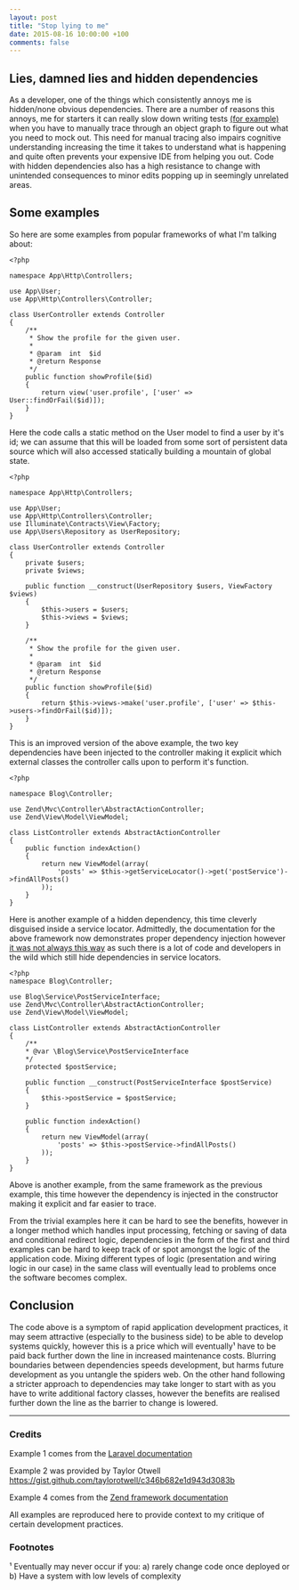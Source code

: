```yaml
---
layout: post
title: "Stop lying to me"
date: 2015-08-16 10:00:00 +100
comments: false
---
```


## Lies, damned lies and hidden dependencies

<!--excerpt-start-->

As a developer, one of the things which consistently annoys me is hidden/none obvious dependencies. There are a number
of reasons this annoys, me for starters it can really slow down writing tests [(for example)](http://misko.hevery.com/2008/08/17/singletons-are-pathological-liars/)
when you have to manually trace through an object graph to figure out what you need to mock out. This need for manual
tracing also impairs cognitive understanding increasing the time it takes to understand what is happening and quite often
prevents your expensive IDE from helping you out. Code with hidden dependencies also has a high resistance to change with
unintended consequences to minor edits popping up in seemingly unrelated areas.

<!--excerpt-end-->

## Some examples

So here are some examples from popular frameworks of what I'm talking about:

```
<?php

namespace App\Http\Controllers;

use App\User;
use App\Http\Controllers\Controller;

class UserController extends Controller
{
    /**
     * Show the profile for the given user.
     *
     * @param  int  $id
     * @return Response
     */
    public function showProfile($id)
    {
        return view('user.profile', ['user' => User::findOrFail($id)]);
    }
}

```

Here the code calls a static method on the User model to find a user by it's id; we can assume that this will be loaded
from some sort of persistent data source which will also accessed statically building a mountain of global state.

```
<?php

namespace App\Http\Controllers;

use App\User;
use App\Http\Controllers\Controller;
use Illuminate\Contracts\View\Factory;
use App\Users\Repository as UserRepository;

class UserController extends Controller
{
    private $users;
    private $views;

    public function __construct(UserRepository $users, ViewFactory $views)
    {
        $this->users = $users;
        $this->views = $views;
    }

    /**
     * Show the profile for the given user.
     *
     * @param  int  $id
     * @return Response
     */
    public function showProfile($id)
    {
        return $this->views->make('user.profile', ['user' => $this->users->findOrFail($id)]);
    }
}
```

This is an improved version of the above example, the two key dependencies have been injected to the controller making it
explicit which external classes the controller calls upon to perform it's function.

```
<?php

namespace Blog\Controller;

use Zend\Mvc\Controller\AbstractActionController;
use Zend\View\Model\ViewModel;

class ListController extends AbstractActionController
{
    public function indexAction()
    {
        return new ViewModel(array(
            'posts' => $this->getServiceLocator()->get('postService')->findAllPosts()
        ));
    }
}
```

Here is another example of a hidden dependency, this time cleverly disguised inside a service locator. Admittedly, the
documentation for the above framework now demonstrates proper dependency injection however [it was not always this way](http://framework.zend.com/manual/2.2/en/user-guide/database-and-models.html)
as such there is a lot of code and developers in the wild which still hide dependencies in service locators.

```
<?php
namespace Blog\Controller;

use Blog\Service\PostServiceInterface;
use Zend\Mvc\Controller\AbstractActionController;
use Zend\View\Model\ViewModel;

class ListController extends AbstractActionController
{
    /**
    * @var \Blog\Service\PostServiceInterface
    */
    protected $postService;

    public function __construct(PostServiceInterface $postService)
    {
        $this->postService = $postService;
    }

    public function indexAction()
    {
        return new ViewModel(array(
            'posts' => $this->postService->findAllPosts()
        ));
    }
}
```

Above is another example, from the same framework as the previous example, this time however the dependency is injected
in the constructor making it explicit and far easier to trace.

From the trivial examples here it can be hard to see the benefits, however in a longer method which handles input processing,
fetching or saving of data and conditional redirect logic, dependencies in the form of the first and third examples can
be hard to keep track of or spot amongst the logic of the application code. Mixing different types of logic (presentation
and wiring logic in our case) in the same class will eventually lead to problems once the software becomes complex.

## Conclusion

The code above is a symptom of rapid application development practices, it may seem attractive (especially to the business side)
to be able to develop systems quickly, however this is a price which will eventually¹ have to be paid back further down
the line in increased maintenance costs. Blurring boundaries between dependencies speeds development, but harms future
development as you untangle the spiders web. On the other hand following a stricter approach to dependencies may take
longer to start with as you have to write additional factory classes, however the benefits are realised further down the
line as the barrier to change is lowered.

***

### Credits

Example 1 comes from the [Laravel documentation](http://laravel.com/docs/5.1/controllers)

Example 2 was provided by Taylor Otwell https://gist.github.com/taylorotwell/c346b682e1d943d3083b

Example 4 comes from the [Zend framework documentation](http://framework.zend.com/manual/current/en/in-depth-guide/services-and-servicemanager.html)

All examples are reproduced here to provide context to my critique of certain development practices.

### Footnotes

¹ Eventually may never occur if you: a) rarely change code once deployed or b) Have a system with low levels of complexity